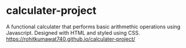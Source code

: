 # calculater-project
A functional calculater that performs  basic arithmethic operations using Javascript. Designed with HTML and styled using CSS.
https://rohitkumawat740.github.io/calculater-project/
